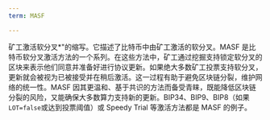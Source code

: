```yaml
---
term: MASF

---
```

矿工激活软分叉*"的缩写。它描述了比特币中由矿工激活的软分叉。MASF 是比特币软分叉激活方法的一个系列。在这些方法中，矿工通过挖掘支持锁定软分叉的区块来表示他们同意并准备好进行协议更新。如果绝大多数矿工投票支持软分叉，更新就会被视为已被接受并在稍后激活。这一过程有助于避免区块链分裂，维护网络的统一性。MASF 因其更温和、基于共识的方法而备受青睐，既能降低区块链分裂的风险，又能确保大多数算力支持新的更新。BIP34、BIP9、BIP8（如果`LOT=false`或达到投票阈值）或 Speedy Trial 等激活方法都是 MASF 的例子。
